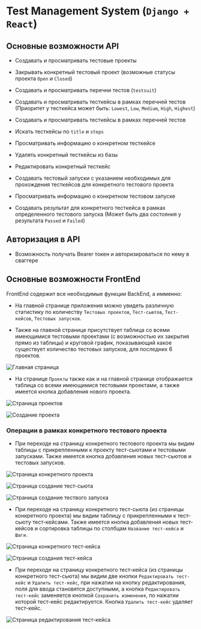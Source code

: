 # Test Management System (`Django + React`)

## Основные возможности API

- Создавать и просматривать тестовые проекты
- Закрывать конкретный тестовый проект (возможные статусы проекта `Open` и `Closed`)
- Создавать и просматривать перечни тестов (`testsuit`)

- Создавать и просматривать тесткейсы в рамках перечней тестов (Приоритет у тесткейса может быть: `Lowest`, `Low`, `Medium`, `High`, `Highest`)
- Создавать и просматривать тесткейсы в рамках перечней тестов
- Искать тесткейсы по `title` и `steps`
- Просматривать информацию о конкретном тесткейсе
- Удалять конкретный тесткейсы из базы
- Редактировать конкретный тесткейс
- Создавать тестовый запуски с указанием необходимых для прохождения тесткейсов для конкретного тестового проекта
- Просматривать информацию о конкретном тестовом запуске
- Создавать результат для конкретного тесткейса в рамках определенного тестового запуска (Может быть два состояния у результата `Passed` и `Failed`)

## Авторизация в API

- Возможность получать Bearer токен и авторизироваться по нему в сваггере

## Основные возможности FrontEnd

FrontEnd содержит все необходимые функции BackEnd, а имменно:
 
- На главной странице приложения можно увидеть различную статистику по количеству `Тестовых проектов`, `Тест-сьютов`, `Тест-кейсов`, `Тестовых запусков`. 

- Также на главной странице присутствует таблица со всеми имеющимися тестовыми проектами (с возможностью их закрытия прямо из таблицы) и круговой график, показывающий какое существует количество тестовых запусков, для последних 6 проектов.

![Главная страница](https://github.com/h1p6x/test-management-system-django-project/raw/master/main_page.png)

- На странице `Проекты` также как и на главной странице отображается таблица со всеми имеющимися тестовыми проектами, а также имеется кнопка добавления нового проекта.

![Страница проектов](https://github.com/h1p6x/test-management-system-django-project/raw/master/project_page.png)

![Создание проекта](https://github.com/h1p6x/test-management-system-django-project/raw/master/add_project.png)

### Операции в рамках конкретного тестового проекта

- При переходе на страницу конкретного тестового проекта мы видим таблицы с прикрепленными к проекту тест-сьютами и тестовыми запусками. Также имеется кнопка добавления новых тест-сьютов и тестовых запусков.

![Страница конкретного проекта](https://github.com/h1p6x/test-management-system-django-project/raw/master/test_porject_page.png)

![Страница создание тест-сьюта](https://github.com/h1p6x/test-management-system-django-project/raw/master/test_suit_add.png)

![Страница создание тествого запуска](https://github.com/h1p6x/test-management-system-django-project/raw/master/test_run_add.png)

- При переходе на страницу конкретного тест-сьюта (из страницы конкретного проекта) мы видим таблицу с прикрепленными к тест-сьюту тест-кейсами. Также имеется кнопка добавления новых тест-кейсов и сортировка таблицы по столбцам `Название тест-кейса` и `Шаги`.

![Страница конкретного тест-кейса](https://github.com/h1p6x/test-management-system-django-project/raw/master/test_case_page.png)

![Страница создания тест-кейса](https://github.com/h1p6x/test-management-system-django-project/raw/master/add_test_case_page.png)

- При переходе на страницу конкретного тест-кейса (из страницы конкретного тест-сьюта) мы видим две кнопки `Редактировать тест-кейс` и `Удалить тест-кейс`, при нажатии на кнопку редактирования, поля для ввода становятся доступными, а кнопка `Редактировать тест-кейс` заменяется кнопкой `Сохранить изменения`, по нажатии которой тест-кейс редактируется. Кнопка `Удалить тест-кейс` удаляет тест-кейс.

![Страница редактирования тест-кейса](https://github.com/h1p6x/test-management-system-django-project/raw/master/edit_test_case_page.png)
